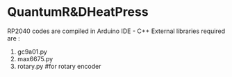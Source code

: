 # QuantumR&DHeatPress
RP2040 codes are compiled in Arduino IDE - C++
External libraries required are :
1. gc9a01.py
2. max6675.py
3. rotary.py #for rotary encoder
